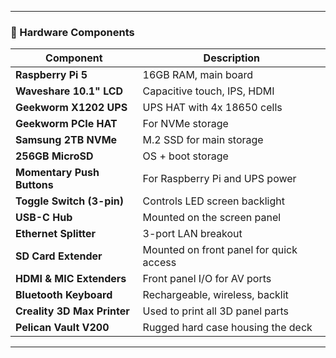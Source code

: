 

---

### 🧰 Hardware Components

| **Component**              | **Description**                          |
|---------------------------|------------------------------------------|
| **Raspberry Pi 5**        | 16GB RAM, main board                     |
| **Waveshare 10.1" LCD**   | Capacitive touch, IPS, HDMI              |
| **Geekworm X1202 UPS**    | UPS HAT with 4x 18650 cells              |
| **Geekworm PCIe HAT**     | For NVMe storage                         |
| **Samsung 2TB NVMe**      | M.2 SSD for main storage                 |
| **256GB MicroSD**         | OS + boot storage                        |
| **Momentary Push Buttons**| For Raspberry Pi and UPS power          |
| **Toggle Switch (3-pin)** | Controls LED screen backlight            |
| **USB-C Hub**             | Mounted on the screen panel              |
| **Ethernet Splitter**     | 3-port LAN breakout                      |
| **SD Card Extender**      | Mounted on front panel for quick access  |
| **HDMI & MIC Extenders**  | Front panel I/O for AV ports             |
| **Bluetooth Keyboard**    | Rechargeable, wireless, backlit          |
| **Creality 3D Max Printer** | Used to print all 3D panel parts      |
| **Pelican Vault V200**    | Rugged hard case housing the deck        |

---
